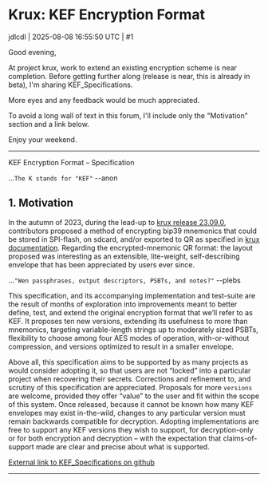 # Krux: KEF Encryption Format

jdlcdl | 2025-08-08 16:55:50 UTC | #1

Good evening,

At project krux, work to extend an existing encryption scheme is near completion.  Before getting further along (release is near, this is already in beta), I'm sharing KEF_Specifications.

More eyes and any feedback would be much appreciated.

To avoid a long wall of text in this forum, I'll include only the "Motivation" section and a link below.

Enjoy your weekend.

---

KEF Encryption Format – Specification

…`The K stands for "KEF"` --anon

## 1. Motivation

In the autumn of 2023, during the lead-up to [krux release 23.09.0](https://github.com/selfcustody/krux/releases/tag/v23.09.0), contributors proposed a method of encrypting bip39 mnemonics that could be stored in SPI-flash, on sdcard, and/or exported to QR as specified in [krux documentation](https://selfcustody.github.io/krux/getting-started/features/encrypted-mnemonics/#encrypted-qr-codes-data-and-parsing).  Regarding the encrypted-mnemonic QR format: the layout proposed was interesting as an extensible, lite-weight, self-describing envelope that has been appreciated by users ever since.

…`"Wen passphrases, output descriptors, PSBTs, and notes?"` --plebs

This specification, and its accompanying implementation and test-suite are the result of months of exploration into improvements meant to better define, test, and extend the original encryption format that we’ll refer to as KEF.  It proposes ten new versions, extending its usefulness to more than mnemonics, targeting variable-length strings up to moderately sized PSBTs, flexibility to choose among four AES modes of operation, with-or-without compression, and versions optimized to result in a smaller envelope.

Above all, this specification aims to be supported by as many projects as would consider adopting it, so that users are not “locked” into a particular project when recovering their secrets.  Corrections and refinement to, and scrutiny of this specification are appreciated. Proposals for more `versions` are welcome, provided they offer “value” to the user and fit within the scope of this system.  Once released, because it cannot be known how many KEF envelopes may exist in-the-wild, changes to any particular version must remain backwards compatible for decryption.  Adopting implementations are free to support any KEF versions they wish to support, for decryption-only or for both encryption and decryption – with the expectation that claims-of-support made are clear and precise about what is supported.

[External link to KEF_Specifications on github](https://github.com/selfcustody/krux/blob/733483665b09506099921c0e61d75d965295c759/docs/getting-started/features/KEF_Specifications.md)

-------------------------

